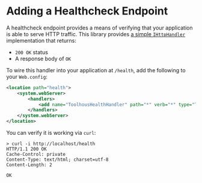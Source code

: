 # Adding a Healthcheck Endpoint

A healthcheck endpoint provides a means of verifying that your application is able to serve HTTP traffic. This library provides [a simple `IHttpHandler`](../Toolhouse.Monitoring/Handlers/HealthEndpointHandler.cs) implementation that returns:

- `200 OK` status
- A response body of `OK`

To wire this handler into your application at `/health`, add the following to your `Web.config`:

```xml
<location path="health">
    <system.webServer>
        <handlers>
            <add name="ToolhousHealthHandler" path="*" verb="*" type="Toolhouse.Monitoring.Handlers.HealthEndpointHandler, Toolhouse.Monitoring"/>
        </handlers>
    </system.webServer>
</location>
```

You can verify it is working via `curl`:

```
> curl -i http://localhost/health
HTTP/1.1 200 OK
Cache-Control: private
Content-Type: text/html; charset=utf-8
Content-Length: 2

OK
```

